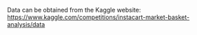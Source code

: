 Data can be obtained from the Kaggle website: https://www.kaggle.com/competitions/instacart-market-basket-analysis/data
